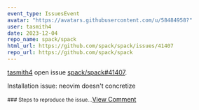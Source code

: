 ```yaml
---
event_type: IssuesEvent
avatar: "https://avatars.githubusercontent.com/u/58484958?"
user: tasmith4
date: 2023-12-04
repo_name: spack/spack
html_url: https://github.com/spack/spack/issues/41407
repo_url: https://github.com/spack/spack
---
```


<a href='https://github.com/tasmith4' target='_blank'>tasmith4</a> open issue <a href='https://github.com/spack/spack/issues/41407' target='_blank'>spack/spack#41407</a>.

<p>Installation issue: neovim doesn't concretize</p><small>### Steps to reproduce the issue...</small><a href='https://github.com/spack/spack/issues/41407' target='_blank'>View Comment</a>